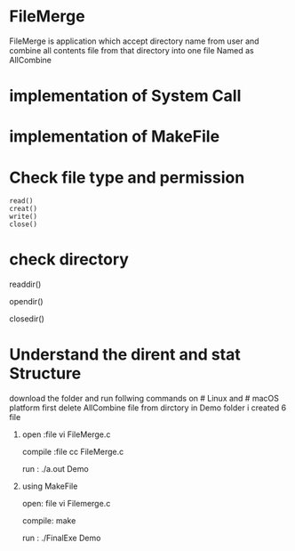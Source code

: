 # FileMerge
FileMerge is application which accept directory name from user and combine all contents file from that directory into one file Named as AllCombine

# implementation of System Call

# implementation of MakeFile

# Check file type and permission 
    read()
    creat()
    write()
    close()
    
# check directory

   readdir()


   opendir()


   closedir()

# Understand the dirent and stat Structure


download the folder and run follwing commands on # Linux and # macOS platform
first delete AllCombine file from dirctory 
in Demo folder i created 6 file

1.
    open :file vi FileMerge.c


    compile :file cc FileMerge.c

    run : ./a.out Demo

3.
      using MakeFile


      open: file vi Filemerge.c


      compile: make


      run : ./FinalExe Demo

  
   



   
